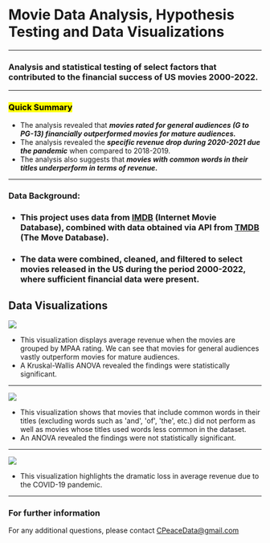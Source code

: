 # Movie Data Analysis, Hypothesis Testing and Data Visualizations
---
### Analysis and statistical testing of select factors that contributed to the financial success of US movies 2000-2022.
---
### <mark>**Quick Summary** 
* The analysis revealed that ***movies rated for general audiences (G to PG-13) financially outperformed movies for mature audiences.***
*  The analysis revealed the ***specific revenue drop during 2020-2021 due the pandemic*** when compared to 2018-2019.
* The analysis also suggests that ***movies with common words in their titles underperform in terms of revenue.***
---

### Data Background:
* ### This project uses data from [IMDB](https://www.imdb.com/) (Internet Movie Database), combined with data obtained via API from [TMDB](https://www.themoviedb.org/?language=en-US) (The Move Database).
* ### The data were combined, cleaned, and filtered to select movies released in the US during the period 2000-2022, where sufficient financial data were present.
    
## Data Visualizations
![](https://github.com/CRPeace/Movie_Data_API_Stats_Analysis/blob/09f1e1af5124093153acb7d165a54915f9cd57a0/Data%20Viz/Movies%20by%20Rating.png)

* This visualization displays average revenue when the movies are grouped by MPAA rating.  We can see that movies for general audiences vastly outperform movies for mature audiences.  
* A Kruskal-Wallis ANOVA revealed the findings were statistically significant.
---
![](https://github.com/CRPeace/Movie_Data_API_Stats_Analysis/blob/09f1e1af5124093153acb7d165a54915f9cd57a0/Data%20Viz/Movie%20Title%20Samples.png)
* This visualization shows that movies that include common words in their titles (excluding words such as 'and', 'of', 'the', etc.) did not perform as well as movies whose titles used words less common in the dataset.
* An ANOVA revealed the findings were not statistically significant.
---
![](https://github.com/CRPeace/Movie_Data_API_Stats_Analysis/blob/09f1e1af5124093153acb7d165a54915f9cd57a0/Data%20Viz/Pandemic%20Effect.png)
* This visualization highlights the dramatic loss in average revenue due to the COVID-19 pandemic.

---
### For further information

For any additional questions, please contact CPeaceData@gmail.com
